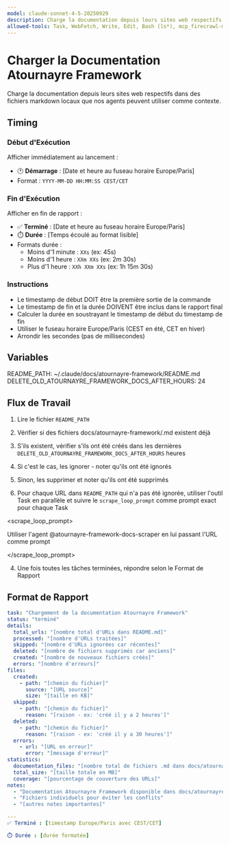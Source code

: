 ```yaml
---
model: claude-sonnet-4-5-20250929
description: Charge la documentation depuis leurs sites web respectifs dans des fichiers markdown locaux que nos agents peuvent utiliser comme contexte.
allowed-tools: Task, WebFetch, Write, Edit, Bash (ls*), mcp_firecrawl-mcp_firecrawl_scrape
---
```


# Charger la Documentation Atournayre Framework

Charge la documentation depuis leurs sites web respectifs dans des fichiers markdown locaux que nos agents peuvent utiliser comme contexte.

## Timing

### Début d'Exécution
Afficher immédiatement au lancement :
- 🕐 **Démarrage** : [Date et heure au fuseau horaire Europe/Paris]
- Format : `YYYY-MM-DD HH:MM:SS CEST/CET`

### Fin d'Exécution
Afficher en fin de rapport :
- ✅ **Terminé** : [Date et heure au fuseau horaire Europe/Paris]
- ⏱️ **Durée** : [Temps écoulé au format lisible]
- Formats durée :
  - Moins d'1 minute : `XXs` (ex: 45s)
  - Moins d'1 heure : `XXm XXs` (ex: 2m 30s)
  - Plus d'1 heure : `XXh XXm XXs` (ex: 1h 15m 30s)

### Instructions
- Le timestamp de début DOIT être la première sortie de la commande
- Le timestamp de fin et la durée DOIVENT être inclus dans le rapport final
- Calculer la durée en soustrayant le timestamp de début du timestamp de fin
- Utiliser le fuseau horaire Europe/Paris (CEST en été, CET en hiver)
- Arrondir les secondes (pas de millisecondes)

## Variables

README_PATH: ~/.claude/docs/atournayre-framework/README.md
DELETE_OLD_ATOURNAYRE_FRAMEWORK_DOCS_AFTER_HOURS: 24

## Flux de Travail

1. Lire le fichier `README_PATH`

2. Vérifier si des fichiers docs/atournayre-framework/<nom-de-fichier>.md existent déjà

1. S'ils existent, vérifier s'ils ont été créés dans les dernières `DELETE_OLD_ATOURNAYRE_FRAMEWORK_DOCS_AFTER_HOURS` heures

2. Si c'est le cas, les ignorer - noter qu'ils ont été ignorés

3. Sinon, les supprimer et noter qu'ils ont été supprimés

3. Pour chaque URL dans `README_PATH` qui n'a pas été ignorée, utiliser l'outil Task en parallèle et suivre le `scrape_loop_prompt` comme prompt exact pour chaque Task

<scrape_loop_prompt>

Utiliser l'agent @atournayre-framework-docs-scraper en lui passant l'URL comme prompt

</scrape_loop_prompt>

4. Une fois toutes les tâches terminées, répondre selon le Format de Rapport

## Format de Rapport

```yaml
task: "Chargement de la documentation Atournayre Framework"
status: "terminé"
details:
  total_urls: "[nombre total d'URLs dans README.md]"
  processed: "[nombre d'URLs traitées]"
  skipped: "[nombre d'URLs ignorées car récentes]"
  deleted: "[nombre de fichiers supprimés car anciens]"
  created: "[nombre de nouveaux fichiers créés]"
  errors: "[nombre d'erreurs]"
files:
  created:
    - path: "[chemin du fichier]"
      source: "[URL source]"
      size: "[taille en KB]"
  skipped:
    - path: "[chemin du fichier]"
      reason: "[raison - ex: 'créé il y a 2 heures']"
  deleted:
    - path: "[chemin du fichier]"
      reason: "[raison - ex: 'créé il y a 30 heures']"
  errors:
    - url: "[URL en erreur]"
      error: "[message d'erreur]"
statistics:
  documentation_files: "[nombre total de fichiers .md dans docs/atournayre-framework/]"
  total_size: "[taille totale en MB]"
  coverage: "[pourcentage de couverture des URLs]"
notes:
  - "Documentation Atournayre Framework disponible dans docs/atournayre-framework/ pour les agents"
  - "Fichiers individuels pour éviter les conflits"
  - "[autres notes importantes]"

---
✅ Terminé : [timestamp Europe/Paris avec CEST/CET]

⏱️ Durée : [durée formatée]
```
